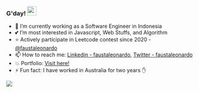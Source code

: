 ### G'day! <img src="https://media.giphy.com/media/hvRJCLFzcasrR4ia7z/giphy.gif" width="25">

- 🔭 I’m currently working as a Software Engineer in Indonesia
- 💕 I’m most interested in Javascript, Web Stuffs, and Algorithm
- ⭐ Actively participate in Leetcode contest since 2020 - [@faustaleonardo](https://leetcode.com/faustaleonardo)
- 📫 How to reach me: [Linkedin - faustaleonardo](https://www.linkedin.com/in/faustaleonardo), [Twitter - faustaleonardo](https://twitter.com/faustaleonardo)
- 💥 Portfolio: [Visit here!](http://faustaleonardo.github.io)
- ⚡ Fun fact: I have worked in Australia for two years ✋

<img src="https://github-readme-stats.vercel.app/api?username=faustaleonardo&&show_icons=true&title_color=ffffff&icon_color=bb2acf&text_color=daf7dc&bg_color=151515" />
